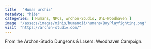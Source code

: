 ```yaml
---
title:  "Human urchin"
metadate: "hide"
categories: [ Humans, NPCs, Archon-Studio, DnL-Woodhaven ]
image: "/assets/images/minis/humanoid/humans/BoyPlayfighting.png"
visit: "https://archon-studio.com/"
---
```

From the Archon-Studio Dungeons & Lasers: Woodhaven Campaign.